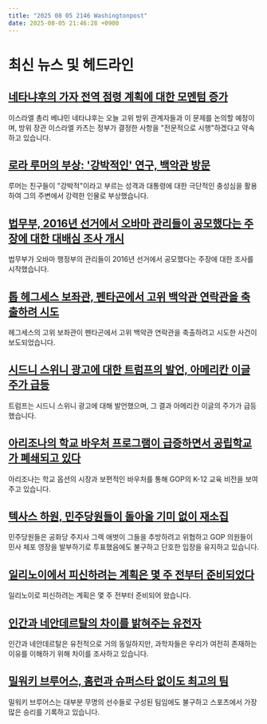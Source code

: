 ```yaml
---
title: "2025 08 05 2146 Washingtonpost"
date: 2025-08-05 21:46:28 +0900
---
```


# 최신 뉴스 및 헤드라인

## [네타냐후의 가자 전역 점령 계획에 대한 모멘텀 증가](https://www.washingtonpost.com/national-security/2025/08/04/wtikoff-netanyahu-gaza-ceasefire-hostages/)
이스라엘 총리 베냐민 네타냐후는 오늘 고위 방위 관계자들과 이 문제를 논의할 예정이며, 방위 장관 이스라엘 카츠는 정부가 결정한 사항을 "전문적으로 시행"하겠다고 약속하고 있습니다.

## [로라 루머의 부상: '강박적인' 연구, 백악관 방문](https://www.washingtonpost.com/politics/2025/08/05/loomer-trump-influence/)
루머는 친구들이 "강박적"이라고 부르는 성격과 대통령에 대한 극단적인 충성심을 활용하여 그의 주변에서 강력한 인물로 부상했습니다.

## [법무부, 2016년 선거에서 오바마 관리들이 공모했다는 주장에 대한 대배심 조사 개시](https://www.washingtonpost.com/politics/2025/08/04/doj-obama-2016-election-russia-bondi/)
법무부가 오바마 행정부의 관리들이 2016년 선거에서 공모했다는 주장에 대한 조사를 시작했습니다.

## [톱 헤그세스 보좌관, 펜타곤에서 고위 백악관 연락관을 축출하려 시도](https://www.washingtonpost.com/national-security/2025/08/04/hegseth-buria-white-house-liaison-mcnitt/)
헤그세스의 고위 보좌관이 펜타곤에서 고위 백악관 연락관을 축출하려고 시도한 사건이 보도되었습니다.

## [시드니 스위니 광고에 대한 트럼프의 발언, 아메리칸 이글 주가 급등](https://www.washingtonpost.com/politics/2025/08/05/trump-sydney-sweeney-american-eagle-woke/)
트럼프는 시드니 스위니 광고에 대해 발언했으며, 그 결과 아메리칸 이글의 주가가 급등했습니다.

## [아리조나의 학교 바우처 프로그램이 급증하면서 공립학교가 폐쇄되고 있다](https://www.washingtonpost.com/education/2025/08/05/arizona-public-school-closures-voucher-program/)
아리조나는 학교 옵션의 시장과 보편적인 바우처를 통해 GOP의 K-12 교육 비전을 보여주고 있습니다.

## [텍사스 하원, 민주당원들이 돌아올 기미 없이 재소집](https://www.washingtonpost.com/politics/2025/08/05/texas-democrats-redistricting-maps-abbott-trump/)
민주당원들은 공화당 주지사 그렉 애벗이 그들을 추방하려고 위협하고 GOP 의원들이 민사 체포 영장을 발부하기로 투표했음에도 불구하고 단호한 입장을 유지하고 있습니다.

## [일리노이에서 피신하려는 계획은 몇 주 전부터 준비되었다](https://www.washingtonpost.com/politics/2025/08/05/illinois-pritzker-texas-democrats-redistricting/)
일리노이로 피신하려는 계획은 몇 주 전부터 준비되어 왔습니다.

## [인간과 네안데르탈의 차이를 밝혀주는 유전자](https://www.washingtonpost.com/science/2025/08/04/neanderthal-human-brain-chemistry-difference/)
인간과 네안데르탈은 유전적으로 거의 동일하지만, 과학자들은 우리가 여전히 존재하는 이유를 이해하기 위해 차이를 조사하고 있습니다.

## [밀워키 브루어스, 홈런과 슈퍼스타 없이도 최고의 팀](https://www.washingtonpost.com/sports/2025/08/05/why-are-brewers-good/)
밀워키 브루어스는 대부분 무명의 선수들로 구성된 팀임에도 불구하고 스포츠에서 가장 많은 승리를 기록하고 있습니다.